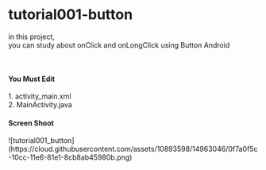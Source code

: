 # tutorial001-button

in this project, <br>
you can study about onClick and onLongClick using Button Android

<br>
<h4>You Must Edit</h4>
1. activity_main.xml <br>
2. MainActivity.java <br>


<h4>Screen Shoot</h4>
![tutorial001_button](https://cloud.githubusercontent.com/assets/10893598/14963046/0f7a0f5c-10cc-11e6-81e1-8cb8ab45980b.png)

